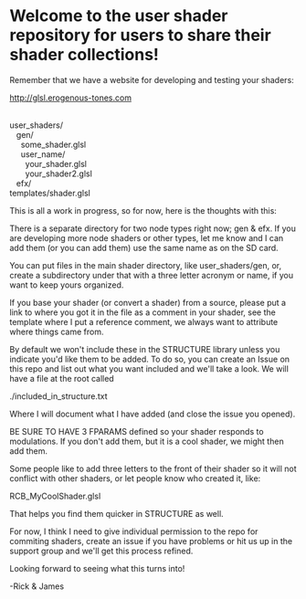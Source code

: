 <h1>Welcome to the user shader repository for users to share their shader collections!</h1>

Remember that we have a website for developing and testing your shaders:

http://glsl.erogenous-tones.com

<br>
user_shaders/<br>
&nbsp;&nbsp;   gen/<br>
&nbsp;&nbsp;&nbsp;&nbsp;      some_shader.glsl<br>
&nbsp;&nbsp;&nbsp;&nbsp;      user_name/<br>
&nbsp;&nbsp;&nbsp;&nbsp;&nbsp;&nbsp;         your_shader.glsl<br>
&nbsp;&nbsp;&nbsp;&nbsp;&nbsp;&nbsp;         your_shader2.glsl<br>
&nbsp;&nbsp;   efx/<br>
templates/shader.glsl
<br>

This is all a work in progress, so for now, here is the thoughts with this:

There is a separate directory for two node types right now; gen & efx.  If you are developing more node shaders
or other types, let me know and I can add them (or you can add them) use the same name as on the SD card.

You can put files in the main shader directory, like user_shaders/gen, or, create a subdirectory under that with a
three letter acronym or name, if you want to keep yours organized.  

If you base your shader (or convert a shader) from a source, please put a link to where you got it in the file as a 
comment in your shader, see the template where I put a reference comment, we always want to attribute where things came from.

By default we won't include these in the STRUCTURE library unless you indicate you'd like them to be added.  To do so,
you can create an Issue on this repo and list out what you want included and we'll take a look.  We will have a file at the root 
called

./included_in_structure.txt

Where I will document what I have added (and close the issue you opened).

BE SURE TO HAVE 3 FPARAMS defined so your shader responds to modulations.  If you don't add them, but it is a cool shader, we might then add them.

Some people like to add three letters to the front of their shader so it will not conflict with other shaders, or let people know who created it, like:

RCB_MyCoolShader.glsl

That helps you find them quicker in STRUCTURE as well.

For now, I think I need to give individual permission to the repo for commiting shaders, create an issue if you have problems or hit us up in the support group and we'll get this process refined.

Looking forward to seeing what this turns into!

-Rick & James
